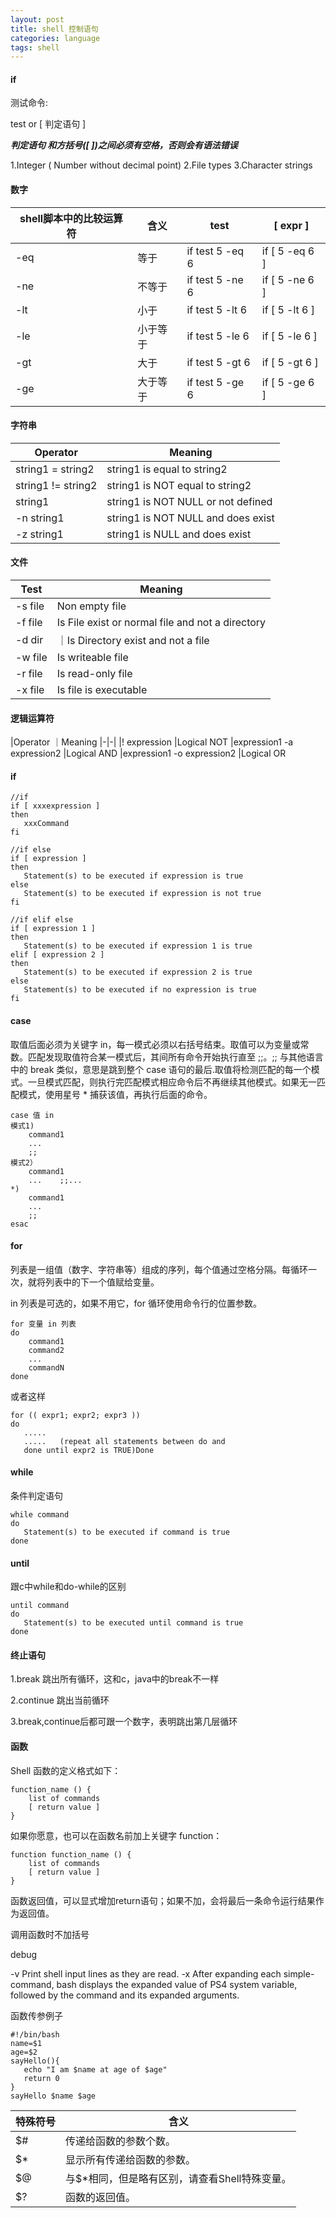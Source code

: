 ```yaml
---
layout: post
title: shell 控制语句
categories: language
tags: shell
---
```


#### if
测试命令:

test or [ ﻿判定语句 ]

***判定语句 和方括号([ ])之间必须有空格，否则会有语法错误***

1.Integer ( Number without decimal point)
2.File types
3.Character strings

#### 数字

| shell脚本中的比较运算符	 |含义	|test	|[ expr ]|
|-|-|-|-|
|-eq|	等于|if test 5 -eq 6 |if [ 5 -eq 6 ]
|-ne	|不等于|if test 5 -ne 6|if [ 5 -ne 6 ]
|-lt	|小于|if test 5 -lt 6|if [ 5 -lt 6 ]
|-le|	小于等于|if test 5 -le 6|if [ 5 -le 6 ]
|-gt	|大于|if test 5 -gt 6|if [ 5 -gt 6 ]
|-ge	|大于等于|if test 5 -ge 6|if [ 5 -ge 6 ]

#### 字符串

|Operator	|Meaning|
|-|-|
|string1 = string2	|string1 is equal to string2
|string1 != string2	|string1 is NOT equal to string2
|string1	|string1 is NOT NULL or not defined
|-n string1	|string1 is NOT NULL and does exist
|-z string1	|string1 is NULL and does exist

#### 文件

|Test	|Meaning|
|-|-|
|-s file  	|Non empty file
|-f file  	|Is File exist or normal file and not a directory
|-d dir   	|｜Is Directory exist and not a file
|-w file 	|Is writeable file
|-r file  	|Is read-only file
|-x file  	|Is file is executable

#### 逻辑运算符

|Operator           	｜Meaning
|-|-|
|! expression	|Logical NOT
|expression1  -a  expression2	|Logical AND
|expression1  -o  expression2	|Logical OR

#### if

    //if
    if [ xxxexpression ]
    then
       xxxCommand
    fi

    //if else
    if [ expression ]
    then
       Statement(s) to be executed if expression is true
    else
       Statement(s) to be executed if expression is not true
    fi

    //if elif else
    if [ expression 1 ]
    then
       Statement(s) to be executed if expression 1 is true
    elif [ expression 2 ]
    then
       Statement(s) to be executed if expression 2 is true
    else
       Statement(s) to be executed if no expression is true
    fi
#### case
取值后面必须为关键字 in，每一模式必须以右括号结束。取值可以为变量或常数。匹配发现取值符合某一模式后，其间所有命令开始执行直至 ;;。;; 与其他语言中的 break 类似，意思是跳到整个 case 语句的最后.取值将检测匹配的每一个模式。一旦模式匹配，则执行完匹配模式相应命令后不再继续其他模式。如果无一匹配模式，使用星号 * 捕获该值，再执行后面的命令。

    case 值 in
    模式1)
        command1
        ...
        ;;
    模式2）
        command1
        ...    ;;...
    *)
        command1
        ...
        ;;
    esac

#### for
列表是一组值（数字、字符串等）组成的序列，每个值通过空格分隔。每循环一次，就将列表中的下一个值赋给变量。

in 列表是可选的，如果不用它，for 循环使用命令行的位置参数。

    for 变量 in 列表
    do
        command1
        command2
        ...
        commandN
    done

或者这样

    for (( expr1; expr2; expr3 ))
    do
       .....
       .....   (repeat all statements between do and
       done until expr2 is TRUE)Done

#### while
条件判定语句

    while command
    do
       Statement(s) to be executed if command is true
    done

#### until
跟c中while和do-while的区别

    until command
    do
       Statement(s) to be executed until command is true
    done

#### 终止语句
1.break 跳出所有循环，这和c，java中的break不一样

2.continue 跳出当前循环

3.break,continue后都可跟一个数字，表明跳出第几层循环

#### 函数
Shell 函数的定义格式如下：

    function_name () {
        list of commands
        [ return value ]
    }

如果你愿意，也可以在函数名前加上关键字 function：

    function function_name () {
        list of commands
        [ return value ]
    }

函数返回值，可以显式增加return语句；如果不加，会将最后一条命令运行结果作为返回值。

调用函数时不加括号

debug

-v Print shell input lines as they are read.
-x After expanding each simple-command, bash displays the expanded value of PS4 system variable, followed by the command and its expanded arguments.

函数传参例子

    #!/bin/bash
    name=$1
    age=$2
    sayHello(){
       echo "I am $name at age of $age"
       return 0
    }
    sayHello $name $age

|特殊符号 |含义|
|-|-|
|$#|	传递给函数的参数个数。|
|$*	|显示所有传递给函数的参数。|
|$@	|与$*相同，但是略有区别，请查看Shell特殊变量。|
|$?|	函数的返回值。|
